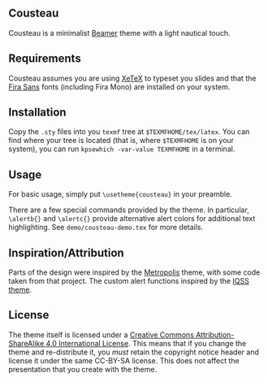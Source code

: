 ## Cousteau

Cousteau is a minimalist [Beamer][] theme with a light nautical touch. 

## Requirements

Cousteau assumes you are using [XeTeX][] to typeset you slides and that the [Fira Sans][fira] fonts (including Fira Mono) are installed on your system. 

## Installation

Copy the `.sty` files into you `texmf` tree at `$TEXMFHOME/tex/latex`. You can find where your tree is located (that is, where `$TEXMFHOME` is on your system), you can run `kpsewhich -var-value TEXMFHOME` in a terminal. 

## Usage 

For basic usage, simply put `\usetheme{cousteau}` in your preamble. 

There are a few special commands provided by the theme. In particular, `\alertb{}` and `\alertc{}` provide alternative alert colors for additional text highlighting. See `demo/cousteau-demo.tex` for more details. 

## Inspiration/Attribution

Parts of the design were inspired by the [Metropolis][] theme, with some code taken from that project. The custom alert functions inspired by the [IQSS theme][iqss]. 

## License

The theme itself is licensed under a [Creative Commons Attribution-ShareAlike 4.0 International License][cc]. This means that if you change the theme and re-distribute it, you *must* retain the copyright notice header and license it under the same CC-BY-SA license. This does not affect the presentation that you create with the theme.


[Beamer]: https://github.com/josephwright/beamer
[fira]: https://github.com/bBoxType/FiraSans
[cc]: https://creativecommons.org/licenses/by-sa/4.0/
[XeTeX]: http://xetex.sourceforge.net/
[Metropolis]: https://github.com/matze/mtheme
[iqss]: https://github.com/IQSS/iqss-beamer-theme

